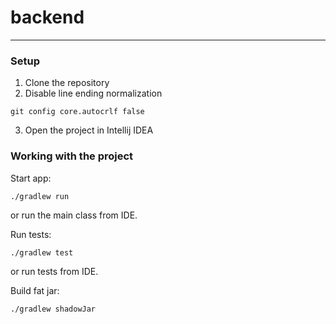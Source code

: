 # backend
---------

### Setup

1. Clone the repository
2. Disable line ending normalization
```
git config core.autocrlf false
```
3. Open the project in Intellij IDEA

### Working with the project

Start app:
```
./gradlew run
```
or run the main class from IDE.

Run tests:
```
./gradlew test
```
or run tests from IDE.

Build fat jar:
```
./gradlew shadowJar
```

